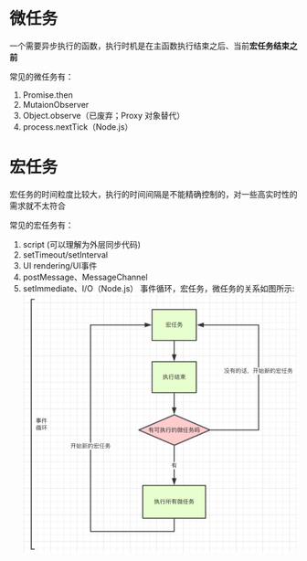 # 微任务
一个需要异步执行的函数，执行时机是在主函数执行结束之后、当前**宏任务结束之前**

常见的微任务有：
1. Promise.then
2. MutaionObserver
3. Object.observe（已废弃；Proxy 对象替代）
4. process.nextTick（Node.js）

# 宏任务
宏任务的时间粒度比较大，执行的时间间隔是不能精确控制的，对一些高实时性的需求就不太符合

常见的宏任务有：

1. script (可以理解为外层同步代码)
2. setTimeout/setInterval
3. UI rendering/UI事件
4. postMessage、MessageChannel
5. setImmediate、I/O（Node.js）
事件循环，宏任务，微任务的关系如图所示:
![任务](../img/task1.png)
